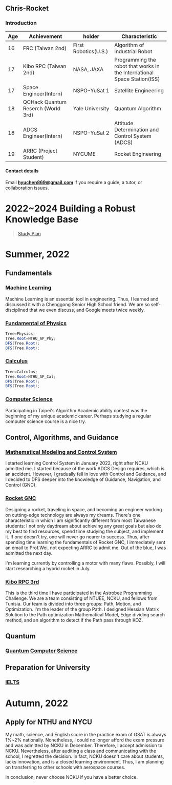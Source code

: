 ## Chris-Rocket
### Introduction

|Age|Achievement|holder|Characteristic|
|-|-|-|-|
|16| FRC (Taiwan 2nd)|First Robotics(U.S.)|Algorithm of Industrial Robot|
|17| Kibo RPC (Taiwan 2nd)|NASA, JAXA|Programming the robot that works in the International Space Station(ISS)|
|17| Space Engineer(Intern)|NSPO-YuSat 1|Satellite Engineering|
|18| QCHack Quantum Reserch (World 3rd)|Yale University|Quantum Algorithm|
|18| ADCS Engineer(Intern)|NSPO-YuSat 2|Attitude Determination and Control System (ADCS)|
|19| ARRC (Project Student)|NYCUME|Rocket Engineering|

#### Contact details
Email **hyuchen869@gmail.com** if you require a guide, a tutor, or collaboration issues.
# 2022~2024 Building a Robust Knowledge Base
> [Study Plan](Study_Plan.html)

# Summer, 2022

## Fundamentals

### [Machine Learning](ML/ML.md)
Machine Learning is an essential tool in engineering. Thus, I learned and discussed it with a Chenggong Senior High School friend. We are so self-disciplined that we even discuss, and Google meets twice weekly.

### [Fundamental of Physics](Physics/Phy.md)
```java
Tree=Physics;
Tree.Root=NTHU_AP_Phy;
DFS(Tree.Root);
BFS(Tree.Root);
```

### [Calculus](Calculus/Cal.md)
```java
Tree=Calculus;
Tree.Root=NTHU_AP_Cal;
DFS(Tree.Root);
BFS(Tree.Root);
```

### [Computer Science](CS/CS.md)
Participating in Taipei's Algorithm Academic ability contest was the beginning of my unique academic career. Perhaps studying a regular computer science course is a nice try.


## Control, Algorithms, and Guidance

### [Mathematical Modeling and Control System](Control.md)
I started learning Control System in January 2022, right after NCKU admitted me. I started because of the work ADCS Design requires, which is an accident. However, I gradually fell in love with Control and Guidance, and I decided to DFS deeper into the knowledge of Guidance, Navigation, and Control (GNC).

### [Rocket GNC](RGNC.md)
Designing a rocket, traveling in space, and becoming an engineer working on cutting-edge technology are always my dreams. There's one characteristic in which I am significantly different from most Taiwanese students: I not only daydream about achieving any great goals but also do my best to find resources, spend time studying the subject, and implement it. If one doesn't try, one will never go nearer to success. Thus, after spending time learning the fundamentals of Rocket GNC, I immediately sent an email to Prof.Wei, not expecting ARRC to admit me. Out of the blue, I was admitted the next day. 

I'm learning currently by controlling a motor with many flaws. Possibly, I will start researching a hybrid rocket in July.

### [Kibo RPC 3rd](KRPC.md)
This is the third time I have participated in the Astrobee Programming Challenge. We are a team consisting of NTUEE, NCKU, and fellows from Tunisia. Our team is divided into three groups: Path, Motion, and Optimization. I'm the leader of the group Path. I designed Hessian Matrix Solution to the Path optimization Mathematical Model, Edge dividing search method, and an algorithm to detect if the Path pass through KOZ.

## Quantum

### [Quantum Computer Science](CS/Quantum_CS.md)

## Preparation for University

### [IELTS](English/IELTS.md)

# Autumn, 2022

## Apply for NTHU and NYCU
My math, science, and English score in the practice exam of GSAT is always 1%~2% nationally. Nonetheless, I could no longer afford the exam pressure and was admitted by NCKU in December. Therefore, I accept admission to NCKU. Nevertheless, after auditing a class and communicating with the school, I regretted the decision. In fact, NCKU doesn't care about students, lacks innovation, and is a closed learning environment. Thus, I am planning on transferring to other schools with aerospace courses.

In conclusion, never choose NCKU if you have a better choice.
